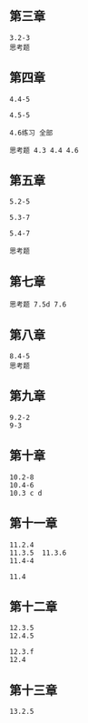 ## 第三章
    3.2-3
    思考题

## 第四章
    4.4-5

    4.5-5

    4.6练习 全部

    思考题 4.3 4.4 4.6


## 第五章
    5.2-5

    5.3-7

    5.4-7

    思考题

## 第七章
    思考题 7.5d 7.6


## 第八章
    8.4-5
    思考题

## 第九章
    9.2-2
    9-3

## 第十章
    10.2-8
    10.4-6
    10.3 c d

## 第十一章
    11.2.4
    11.3.5  11.3.6
    11.4-4

    11.4

## 第十二章
    12.3.5
    12.4.5

    12.3.f
    12.4

## 第十三章
    13.2.5